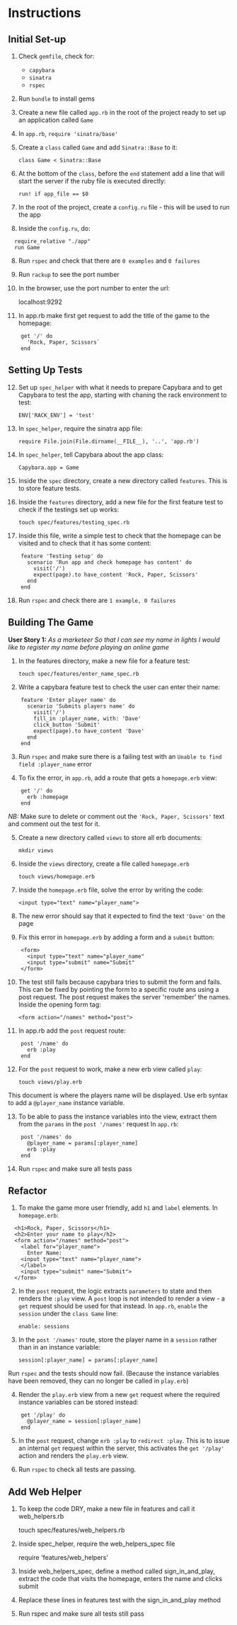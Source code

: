 # Instructions

## Initial Set-up

1) Check `gemfile`, check for:
    - `capybara`
    - `sinatra`
    - `rspec`

2) Run `bundle` to install gems

3) Create a new file called `app.rb` in the root of the project ready to set up an application called `Game`

3) In `app.rb`, `require 'sinatra/base'`

4) Create a `class` called `Game` and add `Sinatra::Base` to it:

    `class Game < Sinatra::Base`

5) At the bottom of the `class`, before the `end` statement add a line that will start the server if the ruby file is executed directly:

    `run! if app_file == $0`

6) In the root of the project, create a `config.ru` file - this will be used to run the app

7) Inside the `config.ru`, do:
  ```
    require_relative "./app"
    run Game
  ```

8) Run `rspec` and check that there are `0 examples` and `0 failures`

9) Run `rackup` to see the port number

10) In the browser, use the port number to enter the url:

    localhost:9292

11) In app.rb make first get request to add the title of the game to the homepage:
```
    get '/' do
      'Rock, Paper, Scissors`
    end
```

## Setting Up Tests

12) Set up `spec_helper` with what it needs to prepare Capybara and to get Capybara to test the app, starting with chaning the rack environment to test:

    `ENV['RACK_ENV'] = 'test'`

13) In `spec_helper`, require the sinatra app file:

    `require File.join(File.dirname(__FILE__), '..', 'app.rb')`

14) In `spec_helper`, tell Capybara about the app class:

    `Capybara.app = Game`

15) Inside the `spec` directory, create a new directory called `features`. This is to store feature tests.

16) Inside the `features` directory, add a new file for the first feature test to check if the testings set up works:

    `touch spec/features/testing_spec.rb`

17) Inside this file, write a simple test to check that the homepage can be visited and to check that it has some content:
```
    feature 'Testing setup' do
      scenario 'Run app and check homepage has content' do
        visit('/')
        expect(page).to have_content 'Rock, Paper, Scissors'
      end
    end
```

18) Run `rspec` and check there are `1 example, 0 failures`


## Building The Game

**User Story 1:**
*As a marketeer So that I can see my name in lights I would like to register my name before playing an online game*

1) In the features directory, make a new file for a feature test:

    `touch spec/features/enter_name_spec.rb`

2) Write a capybara feature test to check the user can enter their name:
```
    feature 'Enter player name' do
      scenario 'Submits players name' do
        visit('/')
        fill_in :player_name, with: 'Dave'
        click_button 'Submit'
        expect(page).to have_content 'Dave'
      end
    end
```

3) Run `rspec` and make sure there is a failing test with an `Unable to find field :player_name` error

4) To fix the error, in `app.rb`, add a route that gets a `homepage.erb` view:
```
    get '/' do
      erb :homepage
    end
```
*NB:* Make sure to delete or comment out the `'Rock, Paper, Scissors'` text and comment out the test for it.

5) Create a new directory called `views` to store all erb documents:

    `mkdir views`

6) Inside the `views` directory, create a file called `homepage.erb`

    `touch views/homepage.erb`

7) Inside the `homepage.erb` file, solve the error by writing the code:

    `<input type="text" name="player_name">`

8) The new error should say that it expected to find the text `'Dave'` on the page

9) Fix this error in `homepage.erb` by adding a form and a `submit` button:
```
    <form>
      <input type="text" name="player_name"
      <input type="submit" name="Submit"
    </form>
```
10) The test still fails because capybara tries to submit the form and fails. This can be fixed by pointing the form to a specific route ans using a post request. The post request makes the server 'remember' the names.
Inside the opening form tag:

    `<form action="/names" method="post">`

11) In app.rb add the `post` request route:
```
    post '/name' do
      erb :play
    end
```

12) For the `post` request to work, make a new erb view called `play`:

    `touch views/play.erb`

This document is where the players name will be displayed. Use erb syntax to add a `@player_name` instance variable.

13) To be able to pass the instance variables into the view, extract them from the `params` in the `post '/names'` request
In  `app.rb`:
```
    post '/names' do
      @player_name = params[:player_name]
      erb :play
    end
```

14) Run `rspec` and make sure all tests pass

## Refactor

1) To make the game more user friendly, add `h1` and `label` elements.
In `homepage.erb`:
```
  <h1>Rock, Paper, Scissors</h1>
  <h2>Enter your name to play</h2>
  <form action="/names" method="post">
    <label for="player_name">
      Enter Name:
    <input type="text" name="player_name">
    </label>
    <input type="submit" name="Submit">
  </form>
```

2) In the `post` request, the logic extracts `parameters` to state and then renders the `:play` view. A `post` loop is not intended to render a view - a `get` request should be used for that instead. 
In `app.rb`, `enable` the `session` under the `class Game` line:

    `enable: sessions`

3) In the `post '/names'` route, store the player name in a `session` rather than in an instance variable:

    `session[:player_name] = params[:player_name]`

Run `rspec` and the tests should now fail. (Because the instance variables have been removed, they can no longer be called in `play.erb`)

4) Render the `play.erb` view from a new `get` request where the required instance variables can be stored instead:
```
    get '/play' do
      @player_name = session[:player_name]
    end
```

5) In the `post` request, change `erb :play` to `redirect :play`. This is to issue an internal `get` request within the server, this activates the `get '/play'` action and renders the `play.erb` view.

5) Run `rspec` to check all tests are passing.

## Add Web Helper

1) To keep the code DRY, make a new file in features and call it web_helpers.rb

    touch spec/features/web_helpers.rb

2) Inside spec_helper, require the web_helpers_spec file

    require 'features/web_helpers'

3) Inside web_helpers_spec, define a method called sign_in_and_play, extract the code that visits the homepage, enters the name and clicks submit

4) Replace these lines in features test with the sign_in_and_play method

5) Run rspec and make sure all tests still pass